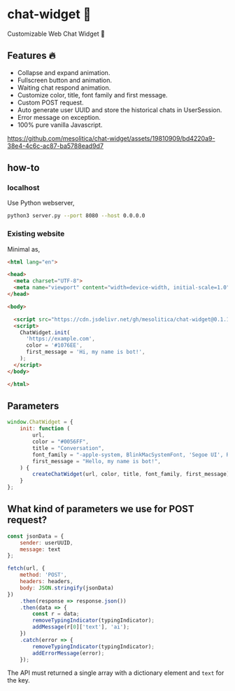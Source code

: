 # chat-widget 💬

Customizable Web Chat Widget 💬

## Features 🔥

- Collapse and expand animation.
- Fullscreen button and animation.
- Waiting chat respond animation.
- Customize color, title, font family and first message.
- Custom POST request.
- Auto generate user UUID and store the historical chats in UserSession.
- Error message on exception.
- 100% pure vanilla Javascript.

https://github.com/mesolitica/chat-widget/assets/19810909/bd4220a9-38e4-4c6c-ac87-ba5788ead9d7

## how-to

### localhost

Use Python webserver,

```bash
python3 server.py --port 8080 --host 0.0.0.0
```

### Existing website

Minimal as,

```html
<html lang="en">

<head>
  <meta charset="UTF-8">
  <meta name="viewport" content="width=device-width, initial-scale=1.0">
</head>

<body>

  <script src="https://cdn.jsdelivr.net/gh/mesolitica/chat-widget@0.1.1/chat.js"></script>
  <script>
    ChatWidget.init(
      'https://example.com',
      color = '#1076EE',
      first_message = 'Hi, my name is bot!',
    );
  </script>
</body>

</html>
```

## Parameters

```js
window.ChatWidget = {
    init: function (
        url,
        color = "#0056FF",
        title = "Conversation",
        font_family = "-apple-system, BlinkMacSystemFont, 'Segoe UI', Roboto, Oxygen, Ubuntu, Cantarell, 'Open Sans', 'Helvetica Neue', sans-serif",
        first_message = "Hello, my name is bot!",
    ) {
        createChatWidget(url, color, title, font_family, first_message);
    }
};
```

## What kind of parameters we use for POST request?

```js
const jsonData = {
    sender: userUUID,
    message: text
};

fetch(url, {
    method: 'POST',
    headers: headers,
    body: JSON.stringify(jsonData)
})
    .then(response => response.json())
    .then(data => {
        const r = data;
        removeTypingIndicator(typingIndicator);
        addMessage(r[0]['text'], 'ai');
    })
    .catch(error => {
        removeTypingIndicator(typingIndicator);
        addErrorMessage(error);
    });
```

The API must returned a single array with a dictionary element and `text` for the key.